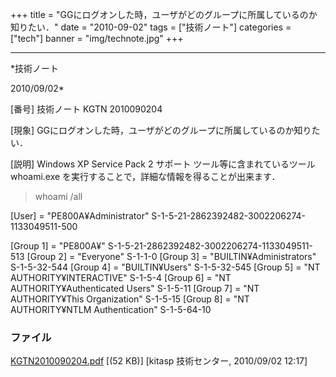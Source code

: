 ﻿+++
title = "GGにログオンした時，ユーザがどのグループに所属しているのか知りたい．"
date = "2010-09-02"
tags = ["技術ノート"]
categories = ["tech"]
banner = "img/technote.jpg"
+++

-----------------------------------------------------------------------------------------------------------------------------

*技術ノート

2010/09/02*


[番号]
技術ノート KGTN 2010090204

[現象]
GGにログオンした時，ユーザがどのグループに所属しているのか知りたい．

[説明]
Windows XP Service Pack 2 サポート ツール等に含まれているツール
whoami.exe を実行することで，詳細な情報を得ることが出来ます．

> whoami /all

[User] = "PE800A¥Administrator"
S-1-5-21-2862392482-3002206274-1133049511-500

[Group 1] = "PE800A¥" S-1-5-21-2862392482-3002206274-1133049511-513
[Group 2] = "Everyone" S-1-1-0
[Group 3] = "BUILTIN¥Administrators" S-1-5-32-544
[Group 4] = "BUILTIN¥Users" S-1-5-32-545
[Group 5] = "NT AUTHORITY¥INTERACTIVE" S-1-5-4
[Group 6] = "NT AUTHORITY¥Authenticated Users" S-1-5-11
[Group 7] = "NT AUTHORITY¥This Organization" S-1-5-15
[Group 8] = "NT AUTHORITY¥NTLM Authentication" S-1-5-64-10


### ファイル

 
 


[KGTN2010090204.pdf](http://techreport.kitasp.net/attachments/download/306/KGTN2010090204.pdf)
 [(52 KB)] [kitasp 技術センター, 2010/09/02
12:17]


 


 

